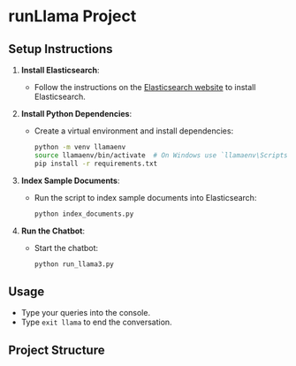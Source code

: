 # runLlama Project

## Setup Instructions

1. **Install Elasticsearch**:

   - Follow the instructions on the [Elasticsearch website](https://www.elastic.co/downloads/elasticsearch) to install Elasticsearch.

2. **Install Python Dependencies**:

   - Create a virtual environment and install dependencies:
     ```sh
     python -m venv llamaenv
     source llamaenv/bin/activate  # On Windows use `llamaenv\Scripts\activate`
     pip install -r requirements.txt
     ```

3. **Index Sample Documents**:

   - Run the script to index sample documents into Elasticsearch:
     ```sh
     python index_documents.py
     ```

4. **Run the Chatbot**:
   - Start the chatbot:
     ```sh
     python run_llama3.py
     ```

## Usage

- Type your queries into the console.
- Type `exit llama` to end the conversation.

## Project Structure
